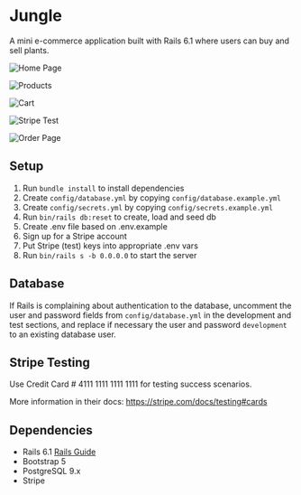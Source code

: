 # Jungle

A mini e-commerce application built with Rails 6.1 where users can buy and sell plants.

![Home Page](https://i.imgur.com/uAQoIRD.png)

![Products](https://i.imgur.com/kpiTHCm.png)

![Cart](https://i.imgur.com/YGdsF16.png)

![Stripe Test](https://i.imgur.com/eyFCTpl.png)

![Order Page](https://i.imgur.com/NrH3lHA.png)

## Setup

1. Run `bundle install` to install dependencies
2. Create `config/database.yml` by copying `config/database.example.yml`
3. Create `config/secrets.yml` by copying `config/secrets.example.yml`
4. Run `bin/rails db:reset` to create, load and seed db
5. Create .env file based on .env.example
6. Sign up for a Stripe account
7. Put Stripe (test) keys into appropriate .env vars
8. Run `bin/rails s -b 0.0.0.0` to start the server

## Database

If Rails is complaining about authentication to the database, uncomment the user and password fields from `config/database.yml` in the development and test sections, and replace if necessary the user and password `development` to an existing database user.

## Stripe Testing

Use Credit Card # 4111 1111 1111 1111 for testing success scenarios.

More information in their docs: <https://stripe.com/docs/testing#cards>

## Dependencies

- Rails 6.1 [Rails Guide](http://guides.rubyonrails.org/v6.1/)
- Bootstrap 5
- PostgreSQL 9.x
- Stripe
